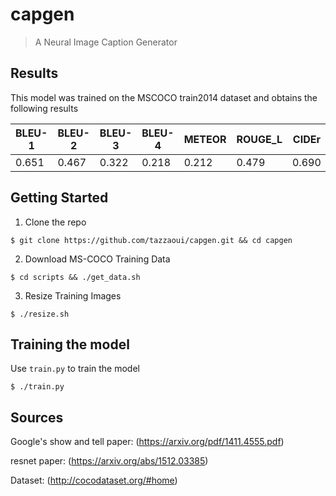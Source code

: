 # capgen
> A Neural Image Caption Generator


## Results

This model was trained on the MSCOCO train2014 dataset and obtains the following results

| BLEU-1 | BLEU-2 | BLEU-3 | BLEU-4 | METEOR | ROUGE_L | CIDEr|
| ---| --- | --- | --- | --- | --- | ---| 
| 0.651 | 0.467 | 0.322 | 0.218 | 0.212 | 0.479 | 0.690|


## Getting Started

  1. Clone the repo

    $ git clone https://github.com/tazzaoui/capgen.git && cd capgen

  2. Download MS-COCO Training Data

    $ cd scripts && ./get_data.sh

  3. Resize Training Images

    $ ./resize.sh

## Training the model 

Use `train.py` to train the model

`$ ./train.py`




## Sources
Google's show and tell paper: (https://arxiv.org/pdf/1411.4555.pdf)

resnet paper: (https://arxiv.org/abs/1512.03385)

Dataset: (http://cocodataset.org/#home)
